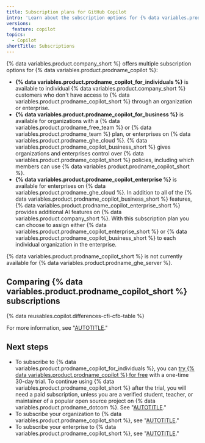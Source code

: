 ```yaml
---
title: Subscription plans for GitHub Copilot
intro: 'Learn about the subscription options for {% data variables.product.prodname_copilot_short %}.'
versions:
  feature: copilot
topics:
  - Copilot
shortTitle: Subscriptions
---
```


{% data variables.product.company_short %} offers multiple subscription options for {% data variables.product.prodname_copilot %}:

* **{% data variables.product.prodname_copilot_for_individuals %}** is available to individual {% data variables.product.company_short %} customers who don't have access to {% data variables.product.prodname_copilot_short %} through an organization or enterprise.
* **{% data variables.product.prodname_copilot_for_business %}** is available for organizations with a {% data variables.product.prodname_free_team %} or {% data variables.product.prodname_team %} plan, or enterprises on {% data variables.product.prodname_ghe_cloud %}. {% data variables.product.prodname_copilot_business_short %} gives organizations and enterprises control over {% data variables.product.prodname_copilot_short %} policies, including which members can use {% data variables.product.prodname_copilot_short %}.
* **{% data variables.product.prodname_copilot_enterprise %}** is available for enterprises on {% data variables.product.prodname_ghe_cloud %}. In addition to all of the {% data variables.product.prodname_copilot_business_short %} features, {% data variables.product.prodname_copilot_enterprise_short %} provides additional AI features on {% data variables.product.company_short %}. With this subscription plan you can choose to assign either {% data variables.product.prodname_copilot_enterprise_short %} or {% data variables.product.prodname_copilot_business_short %} to each individual organization in the enterprise.

{% data variables.product.prodname_copilot_short %} is not currently available for {% data variables.product.prodname_ghe_server %}.

## Comparing {% data variables.product.prodname_copilot_short %} subscriptions

{% data reusables.copilot.differences-cfi-cfb-table %}

For more information, see "[AUTOTITLE](/copilot/about-github-copilot/github-copilot-features)."

## Next steps

* To subscribe to {% data variables.product.prodname_copilot_for_individuals %}, you can <a href="https://github.com/github-copilot/signup?ref_cta=Copilot+trial&ref_loc=about+github+copilot&ref_page=docs" target="_blank"><span>try {% data variables.product.prodname_copilot %} for free</span></a> with a one-time 30-day trial. To continue using {% data variables.product.prodname_copilot_short %} after the trial, you will need a paid subscription, unless you are a verified student, teacher, or maintainer of a popular open source project on {% data variables.product.prodname_dotcom %}. See "[AUTOTITLE](/copilot/managing-copilot/managing-copilot-as-an-individual-subscriber/subscribing-to-copilot-as-an-individual-user)."
* To subscribe your organization to {% data variables.product.prodname_copilot_short %}, see "[AUTOTITLE](/copilot/managing-copilot/managing-github-copilot-in-your-organization/subscribing-to-copilot-for-your-organization)."
* To subscribe your enterprise to {% data variables.product.prodname_copilot_short %}, see "[AUTOTITLE](/copilot/managing-copilot/managing-copilot-for-your-enterprise/subscribing-to-copilot-for-your-enterprise)."
